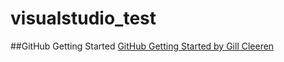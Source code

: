 # visualstudio_test
##GitHub Getting Started
<a href="https://app.pluralsight.com/library/courses/github-getting-started">
GitHub Getting Started by Gill Cleeren
<a/>


